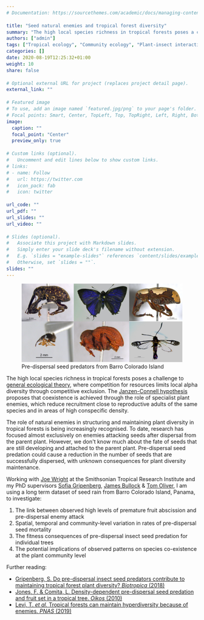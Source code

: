 ```yaml
---
# Documentation: https://sourcethemes.com/academic/docs/managing-content/

title: "Seed natural enemies and tropical forest diversity"
summary: "The high local species richness in tropical forests poses a challenge to general ecological theory, where competition for resources limits local alpha diversity through competitive exclusion. "
authors: ["admin"]
tags: ["Tropical ecology", "Community ecology", "Plant-insect interactions", "Present"]
categories: []
date: 2020-08-19T12:25:32+01:00
weight: 10
share: false

# Optional external URL for project (replaces project detail page).
external_link: ""

# Featured image
# To use, add an image named `featured.jpg/png` to your page's folder.
# Focal points: Smart, Center, TopLeft, Top, TopRight, Left, Right, BottomLeft, Bottom, BottomRight.
image:
  caption: ""
  focal_point: "Center"
  preview_only: true

# Custom links (optional).
#   Uncomment and edit lines below to show custom links.
# links:
# - name: Follow
#   url: https://twitter.com
#   icon_pack: fab
#   icon: twitter

url_code: ""
url_pdf: ""
url_slides: ""
url_video: ""

# Slides (optional).
#   Associate this project with Markdown slides.
#   Simply enter your slide deck's filename without extension.
#   E.g. `slides = "example-slides"` references `content/slides/example-slides.md`.
#   Otherwise, set `slides = ""`.
slides: ""
---
```


<figure>
  <img src="featured.jpg" width = "800">
  <figcaption>Pre-dispersal seed predators from Barro Colorado Island</figcaption>
</figure>

The high local species richness in tropical forests poses a challenge to [general ecological theory](https://en.wikipedia.org/wiki/Competitive_exclusion_principle), where competition for resources limits local alpha diversity through competitive exclusion. The [Janzen-Connell hypothesis](https://en.wikipedia.org/wiki/Janzen–Connell_hypothesis) proposes that coexistence is achieved through the role of specialist plant enemies, which reduce recruitment close to reproductive adults of the same species and in areas of high conspecific density.

The role of natural enemies in structuring and maintaining plant diversity in tropical forests is being increasingly recognised. To date, research has focused almost exclusively on enemies attacking seeds after dispersal from the parent plant. However, we don't know much about the fate of seeds that are still developing and attached to the parent plant. Pre-dispersal seed predation could cause a reduction in the number of seeds that are successfully dispersed, with unknown consequences for plant diversity maintenance. 

Working with [Joe Wright](https://stri.si.edu/scientist/s-joseph-wright) at the Smithsonian Tropical Research Institute and my PhD supervisors [Sofia Gripenberg](https://www.reading.ac.uk/biologicalsciences/s-gripenberg.aspx), [James Bullock](https://www.ceh.ac.uk/staff/james-bullock) & [Tom Oliver](https://www.reading.ac.uk/biologicalsciences/about/staff/t-oliver.aspx), I am using a long term dataset of seed rain from Barro Colorado Island, Panama, to investigate:

1. The link between observed high levels of premature fruit abscission and pre-dispersal enemy attack
2. Spatial, temporal and community-level variation in rates of pre-dispersal seed mortality
3. The fitness consequences of pre-dispersal insect seed predation for individual trees
4. The potential implications of observed patterns on species co-existence at the plant community level


Further reading:
*	[Gripenberg, S. Do pre-dispersal insect seed predators contribute to maintaining tropical forest plant diversity? _Biotropica_ (2018)]( https://doi.org/10.1111/btp.12602)
*	[Jones, F. & Comita, L. Density-dependent pre-dispersal seed predation and fruit set in a tropical tree. _Oikos_ (2010)](https://doi.org/10.1111/j.1600-0706.2010.18547.x)
*	[Levi, T. _et al._ Tropical forests can maintain hyperdiversity because of enemies. _PNAS_ (2019)](https://doi.org/10.1073/pnas.1813211116)

